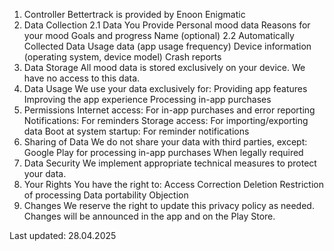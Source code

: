1. Controller
Bettertrack is provided by Enoon Enigmatic
2. Data Collection
2.1 Data You Provide
Personal mood data
Reasons for your mood
Goals and progress
Name (optional)
2.2 Automatically Collected Data
Usage data (app usage frequency)
Device information (operating system, device model)
Crash reports
3. Data Storage
All mood data is stored exclusively on your device. We have no access to this data.
4. Data Usage
We use your data exclusively for:
Providing app features
Improving the app experience
Processing in-app purchases
5. Permissions
Internet access: For in-app purchases and error reporting
Notifications: For reminders
Storage access: For importing/exporting data
Boot at system startup: For reminder notifications
6. Sharing of Data
We do not share your data with third parties, except:
Google Play for processing in-app purchases
When legally required
7. Data Security
We implement appropriate technical measures to protect your data.
8. Your Rights
You have the right to:
Access
Correction
Deletion
Restriction of processing
Data portability
Objection
9. Changes
We reserve the right to update this privacy policy as needed. Changes will be announced in the app and on the Play Store.

Last updated: 28.04.2025
